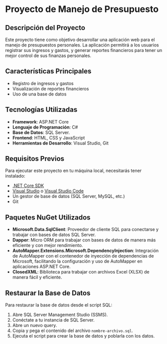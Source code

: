 # Proyecto de Manejo de Presupuesto

## Descripción del Proyecto
Este proyecto tiene como objetivo desarrollar una aplicación web para el manejo de presupuestos personales. La aplicación permitirá a los usuarios registrar sus ingresos y gastos, y generar reportes financieros para tener un mejor control de sus finanzas personales.

## Características Principales
- Registro de ingresos y gastos
- Visualización de reportes financieros
- Uso de una base de datos

## Tecnologías Utilizadas
- **Framework**: ASP.NET Core
- **Lenguaje de Programación**: C#
- **Base de Datos**: SQL Server.
- **Frontend**: HTML, CSS y JavaScript
- **Herramientas de Desarrollo**: Visual Studio, Git

## Requisitos Previos
Para ejecutar este proyecto en tu máquina local, necesitarás tener instalado:

- [.NET Core SDK](https://dotnet.microsoft.com/download)
- [Visual Studio](https://visualstudio.microsoft.com/vs/) o [Visual Studio Code](https://code.visualstudio.com/)
- Un gestor de base de datos (SQL Server, MySQL, etc.)
- Git

## Paquetes NuGet Utilizados
- **Microsoft.Data.SqlClient**: Proveedor de cliente SQL para conectarse y trabajar con bases de datos SQL Server.
- **Dapper**: Micro ORM para trabajar con bases de datos de manera más eficiente y con mejor rendimiento.
- **AutoMapper.Extensions.Microsoft.DependencyInjection**: Integración de AutoMapper con el contenedor de inyección de dependencias de Microsoft, facilitando la configuración y uso de AutoMapper en aplicaciones ASP.NET Core.
- **ClosedXML**: Biblioteca para trabajar con archivos Excel (XLSX) de manera fácil y eficiente.

## Restaurar la Base de Datos
Para restaurar la base de datos desde el script SQL:

1. Abre SQL Server Management Studio (SSMS).
2. Conéctate a tu instancia de SQL Server.
3. Abre un nuevo query.
4. Copia y pega el contenido del archivo `nombre-archivo.sql`.
5. Ejecuta el script para crear la base de datos y poblarla con los datos.
